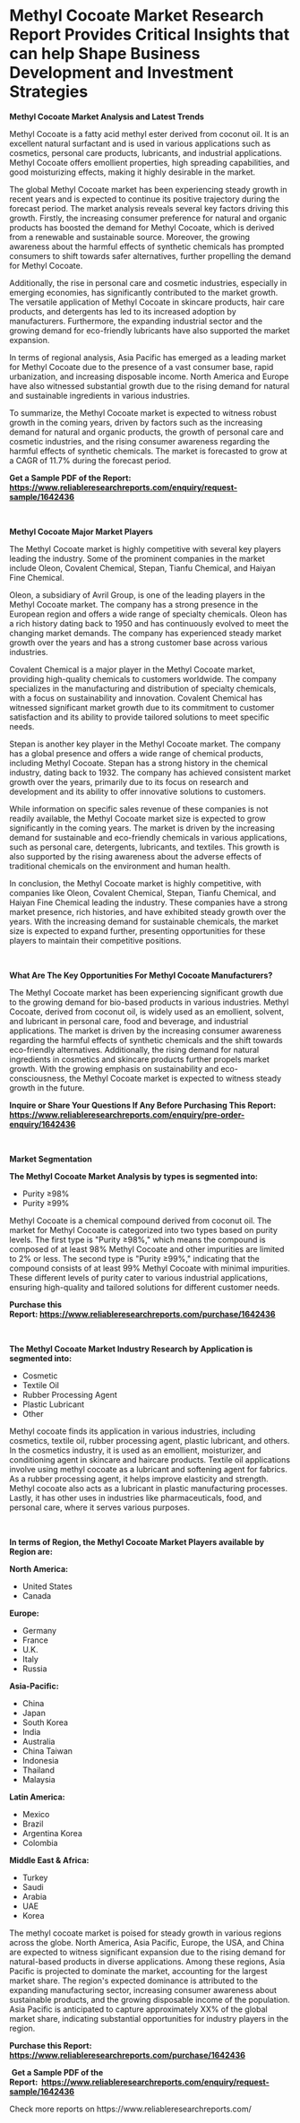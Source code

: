 <p><h1>Methyl Cocoate Market Research Report Provides Critical Insights that can help Shape Business Development and Investment Strategies</h1></p><p><strong>Methyl Cocoate Market Analysis and Latest Trends</strong></p>
<p><p>Methyl Cocoate is a fatty acid methyl ester derived from coconut oil. It is an excellent natural surfactant and is used in various applications such as cosmetics, personal care products, lubricants, and industrial applications. Methyl Cocoate offers emollient properties, high spreading capabilities, and good moisturizing effects, making it highly desirable in the market.</p><p>The global Methyl Cocoate market has been experiencing steady growth in recent years and is expected to continue its positive trajectory during the forecast period. The market analysis reveals several key factors driving this growth. Firstly, the increasing consumer preference for natural and organic products has boosted the demand for Methyl Cocoate, which is derived from a renewable and sustainable source. Moreover, the growing awareness about the harmful effects of synthetic chemicals has prompted consumers to shift towards safer alternatives, further propelling the demand for Methyl Cocoate.</p><p>Additionally, the rise in personal care and cosmetic industries, especially in emerging economies, has significantly contributed to the market growth. The versatile application of Methyl Cocoate in skincare products, hair care products, and detergents has led to its increased adoption by manufacturers. Furthermore, the expanding industrial sector and the growing demand for eco-friendly lubricants have also supported the market expansion.</p><p>In terms of regional analysis, Asia Pacific has emerged as a leading market for Methyl Cocoate due to the presence of a vast consumer base, rapid urbanization, and increasing disposable income. North America and Europe have also witnessed substantial growth due to the rising demand for natural and sustainable ingredients in various industries.</p><p>To summarize, the Methyl Cocoate market is expected to witness robust growth in the coming years, driven by factors such as the increasing demand for natural and organic products, the growth of personal care and cosmetic industries, and the rising consumer awareness regarding the harmful effects of synthetic chemicals. The market is forecasted to grow at a CAGR of 11.7% during the forecast period.</p></p>
<p><strong>Get a Sample PDF of the Report:&nbsp; <a href="https://www.reliableresearchreports.com/enquiry/request-sample/1642436">https://www.reliableresearchreports.com/enquiry/request-sample/1642436</a></strong></p>
<p>&nbsp;</p>
<p><strong>Methyl Cocoate Major Market Players</strong></p>
<p><p>The Methyl Cocoate market is highly competitive with several key players leading the industry. Some of the prominent companies in the market include Oleon, Covalent Chemical, Stepan, Tianfu Chemical, and Haiyan Fine Chemical.</p><p>Oleon, a subsidiary of Avril Group, is one of the leading players in the Methyl Cocoate market. The company has a strong presence in the European region and offers a wide range of specialty chemicals. Oleon has a rich history dating back to 1950 and has continuously evolved to meet the changing market demands. The company has experienced steady market growth over the years and has a strong customer base across various industries.</p><p>Covalent Chemical is a major player in the Methyl Cocoate market, providing high-quality chemicals to customers worldwide. The company specializes in the manufacturing and distribution of specialty chemicals, with a focus on sustainability and innovation. Covalent Chemical has witnessed significant market growth due to its commitment to customer satisfaction and its ability to provide tailored solutions to meet specific needs.</p><p>Stepan is another key player in the Methyl Cocoate market. The company has a global presence and offers a wide range of chemical products, including Methyl Cocoate. Stepan has a strong history in the chemical industry, dating back to 1932. The company has achieved consistent market growth over the years, primarily due to its focus on research and development and its ability to offer innovative solutions to customers.</p><p>While information on specific sales revenue of these companies is not readily available, the Methyl Cocoate market size is expected to grow significantly in the coming years. The market is driven by the increasing demand for sustainable and eco-friendly chemicals in various applications, such as personal care, detergents, lubricants, and textiles. This growth is also supported by the rising awareness about the adverse effects of traditional chemicals on the environment and human health.</p><p>In conclusion, the Methyl Cocoate market is highly competitive, with companies like Oleon, Covalent Chemical, Stepan, Tianfu Chemical, and Haiyan Fine Chemical leading the industry. These companies have a strong market presence, rich histories, and have exhibited steady growth over the years. With the increasing demand for sustainable chemicals, the market size is expected to expand further, presenting opportunities for these players to maintain their competitive positions.</p></p>
<p>&nbsp;</p>
<p><strong>What Are The Key Opportunities For Methyl Cocoate Manufacturers?</strong></p>
<p><p>The Methyl Cocoate market has been experiencing significant growth due to the growing demand for bio-based products in various industries. Methyl Cocoate, derived from coconut oil, is widely used as an emollient, solvent, and lubricant in personal care, food and beverage, and industrial applications. The market is driven by the increasing consumer awareness regarding the harmful effects of synthetic chemicals and the shift towards eco-friendly alternatives. Additionally, the rising demand for natural ingredients in cosmetics and skincare products further propels market growth. With the growing emphasis on sustainability and eco-consciousness, the Methyl Cocoate market is expected to witness steady growth in the future.</p></p>
<p><strong>Inquire or Share Your Questions If Any Before Purchasing This Report: <a href="https://www.reliableresearchreports.com/enquiry/pre-order-enquiry/1642436">https://www.reliableresearchreports.com/enquiry/pre-order-enquiry/1642436</a></strong></p>
<p>&nbsp;</p>
<p><strong>Market Segmentation</strong></p>
<p><strong>The Methyl Cocoate Market Analysis by types is segmented into:</strong></p>
<p><ul><li>Purity ≥98%</li><li>Purity ≥99%</li></ul></p>
<p><p>Methyl Cocoate is a chemical compound derived from coconut oil. The market for Methyl Cocoate is categorized into two types based on purity levels. The first type is "Purity ≥98%," which means the compound is composed of at least 98% Methyl Cocoate and other impurities are limited to 2% or less. The second type is "Purity ≥99%," indicating that the compound consists of at least 99% Methyl Cocoate with minimal impurities. These different levels of purity cater to various industrial applications, ensuring high-quality and tailored solutions for different customer needs.</p></p>
<p><strong>Purchase this Report:&nbsp;<a href="https://www.reliableresearchreports.com/purchase/1642436">https://www.reliableresearchreports.com/purchase/1642436</a></strong></p>
<p>&nbsp;</p>
<p><strong>The Methyl Cocoate Market Industry Research by Application is segmented into:</strong></p>
<p><ul><li>Cosmetic</li><li>Textile Oil</li><li>Rubber Processing Agent</li><li>Plastic Lubricant</li><li>Other</li></ul></p>
<p><p>Methyl cocoate finds its application in various industries, including cosmetics, textile oil, rubber processing agent, plastic lubricant, and others. In the cosmetics industry, it is used as an emollient, moisturizer, and conditioning agent in skincare and haircare products. Textile oil applications involve using methyl cocoate as a lubricant and softening agent for fabrics. As a rubber processing agent, it helps improve elasticity and strength. Methyl cocoate also acts as a lubricant in plastic manufacturing processes. Lastly, it has other uses in industries like pharmaceuticals, food, and personal care, where it serves various purposes.</p></p>
<p>&nbsp;</p>
<p><strong>In terms of Region, the Methyl Cocoate Market Players available by Region are:</strong></p>
<p>
    <p> <strong> North America: </strong>
        <ul>
            <li>United States</li>
            <li>Canada</li>
        </ul>
        </p> 
    <p> <strong> Europe: </strong>
        <ul>
            <li>Germany</li>
            <li>France</li>
            <li>U.K.</li>
            <li>Italy</li>
            <li>Russia</li>
        </ul>
        </p> 
    <p> <strong> Asia-Pacific: </strong>
        <ul>
            <li>China</li>
            <li>Japan</li>
            <li>South Korea</li>
            <li>India</li>
            <li>Australia</li>
            <li>China Taiwan</li>
            <li>Indonesia</li>
            <li>Thailand</li>
            <li>Malaysia</li>
        </ul>
        </p> 
    <p> <strong> Latin America: </strong>
        <ul>
            <li>Mexico</li>
            <li>Brazil</li>
            <li>Argentina Korea</li>
            <li>Colombia</li>
        </ul>
        </p> 
    <p> <strong> Middle East & Africa: </strong>
        <ul>
            <li>Turkey</li>
            <li>Saudi</li>
            <li>Arabia</li>
            <li>UAE</li>
            <li>Korea</li>
        </ul>
    </p>
    </p>
<p><p>The methyl cocoate market is poised for steady growth in various regions across the globe. North America, Asia Pacific, Europe, the USA, and China are expected to witness significant expansion due to the rising demand for natural-based products in diverse applications. Among these regions, Asia Pacific is projected to dominate the market, accounting for the largest market share. The region's expected dominance is attributed to the expanding manufacturing sector, increasing consumer awareness about sustainable products, and the growing disposable income of the population. Asia Pacific is anticipated to capture approximately XX% of the global market share, indicating substantial opportunities for industry players in the region.</p></p>
<p><strong>Purchase this Report: <a href="https://www.reliableresearchreports.com/purchase/1642436">https://www.reliableresearchreports.com/purchase/1642436</a></strong></p>
<p>&nbsp;<strong>Get a Sample PDF of the Report:&nbsp;&nbsp;<a href="https://www.reliableresearchreports.com/enquiry/request-sample/1642436">https://www.reliableresearchreports.com/enquiry/request-sample/1642436</a></strong></p>
<p><strong></strong></p>
<p>Check more reports on https://www.reliableresearchreports.com/</p>